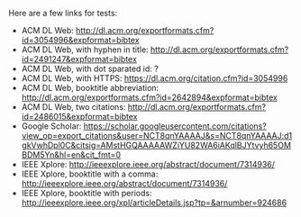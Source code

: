Here are a few links for tests:

- ACM DL Web: http://dl.acm.org/exportformats.cfm?id=3054996&expformat=bibtex
- ACM DL Web, with hyphen in title: http://dl.acm.org/exportformats.cfm?id=2491247&expformat=bibtex
- ACM DL Web, with dot sparated id: ?
- ACM DL Web, with HTTPS: https://dl.acm.org/citation.cfm?id=3054996
- ACM DL Web, booktitle abbreviation: http://dl.acm.org/exportformats.cfm?id=2642894&expformat=bibtex
- ACM DL Web, two citations: http://dl.acm.org/exportformats.cfm?id=2486015&expformat=bibtex
- Google Scholar: https://scholar.googleusercontent.com/citations?view_op=export_citations&user=NCT8qnYAAAAJ&s=NCT8qnYAAAAJ:d1gkVwhDpl0C&citsig=AMstHGQAAAAAWZiYU82WA6iAKqlBJYtvyh65OMBDM5Yn&hl=en&cit_fmt=0
- IEEE Xplore: http://ieeexplore.ieee.org/abstract/document/7314936/
- IEEE Xplore, booktitle with a comma: http://ieeexplore.ieee.org/abstract/document/7314936/
- IEEE Xplore, booktitle with periods: http://ieeexplore.ieee.org/xpl/articleDetails.jsp?tp=&arnumber=924686
